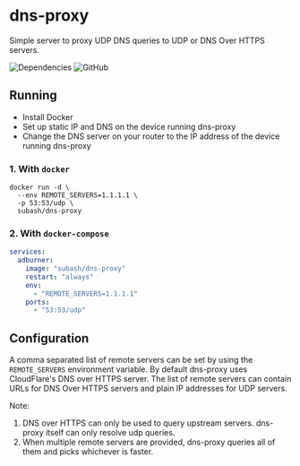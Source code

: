 # dns-proxy
Simple server to proxy UDP DNS queries to UDP or DNS Over HTTPS servers.

![Dependencies](https://img.shields.io/david/subash/dns-proxy.svg)
![GitHub](https://img.shields.io/github/license/subash/dns-proxy.svg)

## Running
- Install Docker
- Set up static IP and DNS on the device running dns-proxy
- Change the DNS server on your router to the IP address of the device running dns-proxy

### 1. With `docker`

```shell
docker run -d \
  --env REMOTE_SERVERS=1.1.1.1 \
  -p 53:53/udp \
  subash/dns-proxy
```

### 2. With `docker-compose`

```yaml
services:
  adburner:
    image: "subash/dns-proxy"
    restart: "always"
    env:
      - "REMOTE_SERVERS=1.1.1.1"
    ports:
      - "53:53/udp"
```

## Configuration
A comma separated list of remote servers can be set by using the `REMOTE_SERVERS` environment variable. By default dns-proxy uses CloudFlare's DNS over HTTPS server. The list of remote servers can contain URLs for DNS Over HTTPS servers and plain IP addresses for UDP servers.

Note:
1. DNS over HTTPS can only be used to query upstream servers. dns-proxy itself can only resolve udp queries.
2. When multiple remote servers are provided, dns-proxy queries all of them and picks whichever is faster.
